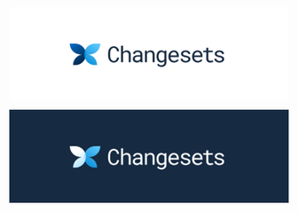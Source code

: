 <p align="center">
  <a href="https://github.com/changesets/changesets">
    <img
      alt="The Changesets logo concept, in light."
      src="./images/changesets-banner-light.png"
    />
  </a>
</p>
<p align="center">
  <a href="https://github.com/changesets/changesets">
    <img
      alt="The Changesets logo concept, in dark."
      src="./images/changesets-banner-dark.png"
    />
  </a>
</p>
